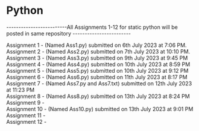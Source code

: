 # Python

-------------------------All Assignments 1-12 for static python will be posted in same repository ------------------------

Assignment 1 -  (Named Ass1.py) submitted on 6th July 2023 at 7:06 PM.                                       
Assignment 2 -  (Named Ass2.py) submitted on 7th July 2023 at 10:10 PM.                                                                            
Assignment 3 -  (Named Ass3.py) submitted on 9th July 2023 at 9:45 PM                                                                             
Assignment 4 -  (Named Ass4.py) submitted on 10th July 2023 at 8:59 PM                                                                                                                   
Assignment 5 -  (Named Ass5.py) submitted on 10th July 2023 at 9:12 PM                                                                                                                     
Assignment 6 -  (Named Ass6.py) submitted on 11th July 2023 at 8:17 PM                                                                                                                    
Assignment 7 -  (Named Ass7.py and Ass7.txt) submitted on 12th July 2023 at 11:23 PM                                                                                                                   
Assignment 8 -  (Named Ass8.py) submitted on 13th July 2023 at 8:24 PM                                                                                                                    
Assignment 9 -                                                                                                                      
Assignment 10 - (Named Ass10.py) submitted on 13th July 2023 at 9:01 PM                                                                                                                     
Assignment 11 -                                                                                                                      
Assignment 12 -                                                                                                                     
